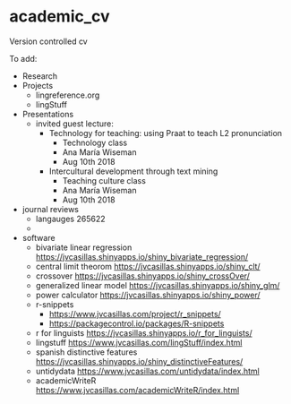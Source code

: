 academic_cv
===========

Version controlled cv

To add:


- Research
- Projects
	- lingreference.org
	- lingStuff
- Presentations
	- invited guest lecture: 
		- Technology for teaching: using Praat to teach L2 pronunciation
			- Technology class
			- Ana María Wiseman
			- Aug 10th 2018
		- Intercultural development through text mining
			- Teaching culture class
			- Ana María Wiseman
			- Aug 10th 2018
- journal reviews
	- langauges 265622
	- 
- software
  - bivariate linear regression https://jvcasillas.shinyapps.io/shiny_bivariate_regression/
  - central limit theorom https://jvcasillas.shinyapps.io/shiny_clt/
  - crossover https://jvcasillas.shinyapps.io/shiny_crossOver/
  - generalized linear model https://jvcasillas.shinyapps.io/shiny_glm/
  - power calculator https://jvcasillas.shinyapps.io/shiny_power/
  - r-snippets 
    - https://www.jvcasillas.com/project/r_snippets/
    - https://packagecontrol.io/packages/R-snippets
  - r for linguists https://jvcasillas.shinyapps.io/r_for_linguists/
  - lingstuff https://www.jvcasillas.com/lingStuff/index.html
  - spanish distinctive features https://jvcasillas.shinyapps.io/shiny_distinctiveFeatures/
  - untidydata https://www.jvcasillas.com/untidydata/index.html
  - academicWriteR https://www.jvcasillas.com/academicWriteR/index.html

